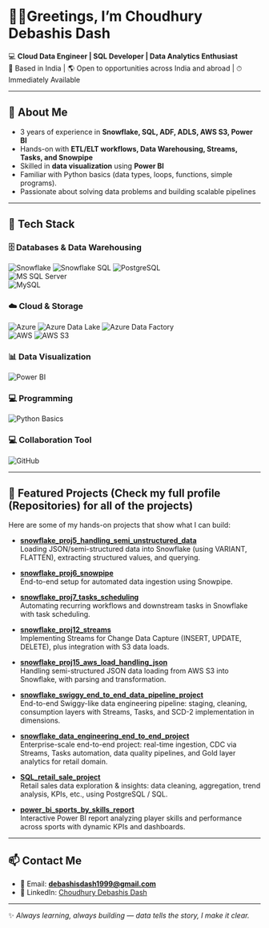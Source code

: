 # 🙏🏻Greetings, I’m Choudhury Debashis Dash  

💻 **Cloud Data Engineer | SQL Developer | Data Analytics Enthusiast**  
📍 Based in India | 🌎 Open to opportunities across India and abroad | ⏱ Immediately Available  

---

## 🚀 About Me  

- 3 years of experience in **Snowflake, SQL, ADF, ADLS, AWS S3, Power BI**  
- Hands-on with **ETL/ELT workflows, Data Warehousing, Streams, Tasks, and Snowpipe**  
- Skilled in **data visualization** using **Power BI**
- Familiar with Python basics (data types, loops, functions, simple programs).
- Passionate about solving data problems and building scalable pipelines  

---

## 🔧 Tech Stack

### 🗄️ Databases & Data Warehousing  
![Snowflake](https://img.shields.io/badge/Snowflake-29B5E8?style=for-the-badge&logo=snowflake&logoColor=white)
![Snowflake SQL](https://img.shields.io/badge/Snowflake_SQL-29B5E8?style=for-the-badge&logo=snowflake&logoColor=white)
![PostgreSQL](https://img.shields.io/badge/PostgreSQL-336791?style=for-the-badge&logo=postgresql&logoColor=white)  
![MS SQL Server](https://img.shields.io/badge/MS%20SQL%20Server-CC2927?style=for-the-badge&logo=microsoftsqlserver&logoColor=white)  
![MySQL](https://img.shields.io/badge/MySQL-4479A1?style=for-the-badge&logo=mysql&logoColor=white)  

### ☁️ Cloud & Storage  
![Azure](https://img.shields.io/badge/Azure-0078D4?style=for-the-badge&logo=microsoftazure&logoColor=white)
![Azure Data Lake](https://img.shields.io/badge/Azure%20Data%20Lake-0078D4?style=for-the-badge&logo=microsoft-azure&logoColor=white)
![Azure Data Factory](https://img.shields.io/badge/Azure%20Data%20Factory-0078D4?style=for-the-badge&logo=azure-data-factory&logoColor=white)  
![AWS](https://img.shields.io/badge/AWS-232F3E?style=for-the-badge&logo=amazonaws&logoColor=white)
![AWS S3](https://img.shields.io/badge/AWS%20S3-FF9900?style=for-the-badge&logo=amazon-s3&logoColor=white)  

### 📊 Data Visualization  
![Power BI](https://img.shields.io/badge/Power%20BI-F2C811?style=for-the-badge&logo=powerbi&logoColor=black)  

### 💻 Programming  
![Python Basics](https://img.shields.io/badge/Python%20(Basics)-3776AB?style=for-the-badge&logo=python&logoColor=white)  

### 💻 Collaboration Tool  
![GitHub](https://img.shields.io/badge/GitHub-181717?style=for-the-badge&logo=github&logoColor=white)  


---

## 📂 Featured Projects (Check my full profile (Repositories) for all of the projects)

Here are some of my hands-on projects that show what I can build:

- **[snowflake_proj5_handling_semi_unstructured_data](https://github.com/debashisdash1999/snowflake_proj5_handling_semi_unstructured_data)**  
  Loading JSON/semi-structured data into Snowflake (using VARIANT, FLATTEN), extracting structured values, and querying.  

- **[snowflake_proj6_snowpipe](https://github.com/debashisdash1999/snowflake_proj6_snowpipe)**  
  End-to-end setup for automated data ingestion using Snowpipe.  

- **[snowflake_proj7_tasks_scheduling](https://github.com/debashisdash1999/snowflake_proj7_tasks_scheduling)**  
  Automating recurring workflows and downstream tasks in Snowflake with task scheduling.  

- **[snowflake_proj12_streams](https://github.com/debashisdash1999/snowflake_proj12_streams)**  
  Implementing Streams for Change Data Capture (INSERT, UPDATE, DELETE), plus integration with S3 data loads.  

- **[snowflake_proj15_aws_load_handling_json](https://github.com/debashisdash1999/snowflake_proj15_aws_load_handling_json)**  
  Handling semi-structured JSON data loading from AWS S3 into Snowflake, with parsing and transformation.  

- **[snowflake_swiggy_end_to_end_data_pipeline_project](https://github.com/debashisdash1999/snowflake_swiggy_end_to_end_data_pipeline_project)**  
  End-to-end Swiggy-like data engineering pipeline: staging, cleaning, consumption layers with Streams, Tasks, and SCD-2 implementation in dimensions.  

- **[snowflake_data_engineering_end_to_end_project](https://github.com/debashisdash1999/snowflake_data_engineering_end_to_end_project)**  
  Enterprise-scale end-to-end project: real-time ingestion, CDC via Streams, Tasks automation, data quality pipelines, and Gold layer analytics for retail domain.  

- **[SQL_retail_sale_project](https://github.com/debashisdash1999/SQL_retail_sale_project)**  
  Retail sales data exploration & insights: data cleaning, aggregation, trend analysis, KPIs, etc., using PostgreSQL / SQL.  

- **[power_bi_sports_by_skills_report](https://github.com/debashisdash1999/power_bi_sports_by_skills_report)**  
  Interactive Power BI report analyzing player skills and performance across sports with dynamic KPIs and dashboards.  

---

## 📫 Contact Me  

- 📧 Email: **debashisdash1999@gmail.com**  
- 💼 LinkedIn: [Choudhury Debashis Dash](https://www.linkedin.com/in/choudhury-debashis-dash-574661177)  

---

✨ *Always learning, always building — data tells the story, I make it clear.*  


